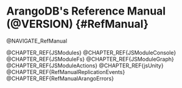 ArangoDB's Reference Manual (@VERSION) {#RefManual}
===================================================

@NAVIGATE_RefManual

@CHAPTER_REF{JSModules}
@CHAPTER_REF{JSModuleConsole}
@CHAPTER_REF{JSModuleFs}
@CHAPTER_REF{JSModuleGraph}
@CHAPTER_REF{JSModuleActions}
@CHAPTER_REF{jsUnity}
@CHAPTER_REF{RefManualReplicationEvents}
@CHAPTER_REF{RefManualArangoErrors}
